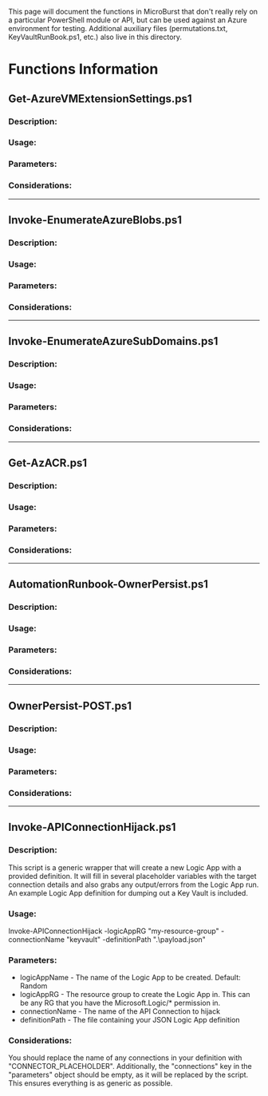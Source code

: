 This page will document the functions in MicroBurst that don't really rely on a particular PowerShell module or API, but can be used against an Azure environment for testing. Additional auxiliary files (permutations.txt, KeyVaultRunBook.ps1, etc.) also live in this directory.

# Functions Information
## Get-AzureVMExtensionSettings.ps1
### Description:
### Usage:
### Parameters:
### Considerations:

***
## Invoke-EnumerateAzureBlobs.ps1
### Description:
### Usage:
### Parameters:
### Considerations:

***
## Invoke-EnumerateAzureSubDomains.ps1
### Description:
### Usage:
### Parameters:
### Considerations:

***
## Get-AzACR.ps1
### Description:
### Usage:
### Parameters:
### Considerations:

***
## AutomationRunbook-OwnerPersist.ps1
### Description:
### Usage:
### Parameters:
### Considerations:

***
## OwnerPersist-POST.ps1
### Description:
### Usage:
### Parameters:
### Considerations:

***
## Invoke-APIConnectionHijack.ps1
### Description: 
This script is a generic wrapper that will create a new Logic App with a provided definition. It will fill in several placeholder variables with the target connection details and also grabs any output/errors from the Logic App run. An example Logic App definition for dumping out a Key Vault is included.
### Usage: 
Invoke-APIConnectionHijack -logicAppRG "my-resource-group" -connectionName "keyvault" -definitionPath ".\payload.json"
### Parameters: 
* logicAppName - The name of the Logic App to be created. Default: Random
* logicAppRG - The resource group to create the Logic App in. This can be any RG that you have the Microsoft.Logic/* permission in.
* connectionName - The name of the API Connection to hijack
* definitionPath - The file containing your JSON Logic App definition
### Considerations: 
You should replace the name of any connections in your definition with "CONNECTOR_PLACEHOLDER". Additionally, the "connections" key in the "parameters" object should be empty, as it will be replaced by the script. This ensures everything is as generic as possible.
